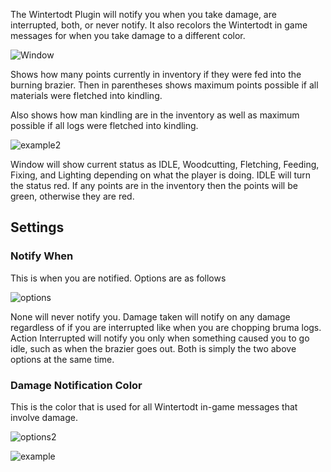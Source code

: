 The Wintertodt Plugin will notify you when you take damage, are interrupted, both, or never notify. It also recolors the Wintertodt in game messages for when you take damage to a different color.  

![Window](https://i.imgur.com/pxTu5qV.png)

Shows how many points currently in inventory if they were fed into the burning brazier. Then in parentheses shows maximum points possible if all materials were fletched into kindling.

Also shows how man kindling are in the inventory as well as maximum possible if all logs were fletched into kindling.

![example2](https://i.imgur.com/AfanSBS.png)

Window will show current status as IDLE, Woodcutting, Fletching, Feeding, Fixing, and Lighting depending on what the player is doing. IDLE will turn the status red. If any points are in the inventory then the points will be green, otherwise they are red.

## Settings

### Notify When

This is when you are notified. Options are as follows

![options](https://i.imgur.com/Nj9YQhq.png)

None will never notify you.
Damage taken will notify on any damage regardless of if you are interrupted like when you are chopping bruma logs.
Action Interrupted will notify you only when something caused you to go idle, such as when the brazier goes out.
Both is simply the two above options at the same time.

### Damage Notification Color

This is the color that is used for all Wintertodt in-game messages that involve damage.

![options2](https://i.imgur.com/HJISRQK.png)

![example](https://i.imgur.com/XIIu5m4.png)